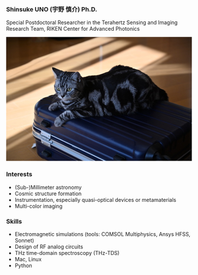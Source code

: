 ### Shinsuke UNO (宇野 慎介) Ph.D.
Special Postdoctoral Researcher in the Terahertz Sensing and Imaging Research Team, RIKEN Center for Advanced Photonics

![May-chan](May-chan.JPG)

<!--
[Profile](https://shinsukeuno.github.io/profile.html)

[Research](https://shinsukeuno.github.io/research.html)

[Publications](https://shinsukeuno.github.io/publications.html)
-->

### Interests
- (Sub-)Millimeter astronomy
- Cosmic structure formation
- Instrumentation, especially quasi-optical devices or metamaterials
- Multi-color imaging

### Skills
- Electromagnetic simulations (tools: COMSOL Multiphysics, Ansys HFSS, Sonnet)
- Design of RF analog circuits
- THz time-domain spectroscopy (THz-TDS)
- Mac, Linux
- Python
